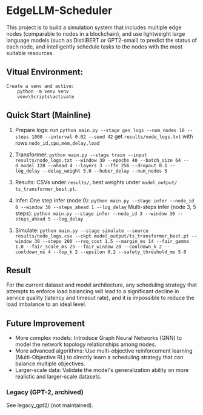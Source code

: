 # EdgeLLM-Scheduler
This project is to build a simulation system that includes multiple edge nodes (comparable to nodes in a blockchain), and use lightweight large language models (such as DistilBERT or GPT2-small) to predict the status of each node, and intelligently schedule tasks to the nodes with the most suitable resources.

## Vitual Environment:
    Create a venv and active:
        python -m venv venv
        venv\Scripts\activate

## Quick Start (Mainline)
1) Prepare logs: 
   run `python main.py --stage gen_logs --num_nodes 10 --steps 1000 --interval 0.02 --seed 42` 
   get `results/node_logs.txt` with rows `node_id,cpu,mem,delay,load`

2) Transformer:
   `python main.py --stage train --input results/node_logs.txt --window 30 --epochs 40 --batch_size 64 --d_model 128 --nhead 4 --layers 3 --ffn 256 --dropout 0.1 --log_delay --delay_weight 5.0 --huber_delay --num_nodes 5`

3) Results:
   CSVs under `results/`, best weights under `model_output/`
      `ts_transformer_best.pt`.

4) Infer:
   One step infer (node 0):
      `python main.py --stage infer --node_id 0 --window 30 --steps_ahead 1 --log_delay`
   Multi-steps infer (node 3, 5 steps):
      `python main.py --stage infer --node_id 3 --window 30 --steps_ahead 5 --log_delay`

5) Simulate:
   `python main.py --stage simulate --source results/node_logs.csv --ckpt model_output/ts_transformer_best.pt --window 30 --steps 200 --req_cost 1.5 --margin_ms 14 --fair_gamma 1.0 --fair_scale_ms 25 --fair_window 20 --cooldown_k 2 --cooldown_ms 4 --top_k 2 --epsilon 0.2 --safety_threshold_ms 5.0`

## Result
For the current dataset and model architecture, any scheduling strategy that attempts to enforce load balancing will lead to a significant decline in service quality (latency and timeout rate), and it is impossible to reduce the load imbalance to an ideal level.

## Future Improvement
   - More complex models: Introduce Graph Neural Networks (GNN) to model the network topology relationships among nodes. 
   - More advanced algorithms: Use multi-objective reinforcement learning (Multi-Objective RL) to directly learn a scheduling strategy that can balance multiple objectives. 
   - Larger-scale data: Validate the model's generalization ability on more realistic and larger-scale datasets.

### Legacy (GPT-2, archived)
   See legacy_gpt2/ (not maintained).
